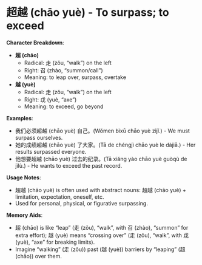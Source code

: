# **超越 (chāo yuè) - To surpass; to exceed**

**Character Breakdown**:  
- **超 (chāo)**
  - Radical: 走 (zǒu, “walk”) on the left
  - Right: 召 (zhào, “summon/call”)
  - Meaning: to leap over, surpass, overtake  
- **越 (yuè)**
  - Radical: 走 (zǒu, “walk”) on the left
  - Right: 戉 (yuè, “axe”)
  - Meaning: to exceed, go beyond

**Examples**:  
- 我们必须超越 (chāo yuè) 自己。(Wǒmen bìxū chāo yuè zìjǐ.) - We must surpass ourselves.  
- 她的成绩超越 (chāo yuè) 了大家。(Tā de chéngjì chāo yuè le dàjiā.) - Her results surpassed everyone.  
- 他想要超越 (chāo yuè) 过去的纪录。(Tā xiǎng yào chāo yuè guòqù de jìlù.) - He wants to exceed the past record.

**Usage Notes**:  
- 超越 (chāo yuè) is often used with abstract nouns: 超越 (chāo yuè) + limitation, expectation, oneself, etc.  
- Used for personal, physical, or figurative surpassing.

**Memory Aids**:  
- 超 (chāo) is like “leap” (走 (zǒu), “walk”, with 召 (zhào), “summon” for extra effort); 越 (yuè) means “crossing over” (走 (zǒu), “walk”, with 戉 (yuè), “axe” for breaking limits).  
- Imagine “walking” (走 (zǒu)) past (越 (yuè)) barriers by “leaping” (超 (chāo)) over them.